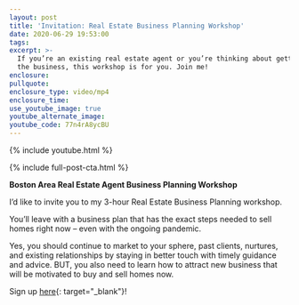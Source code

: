 ```yaml
---
layout: post
title: 'Invitation: Real Estate Business Planning Workshop'
date: 2020-06-29 19:53:00
tags:
excerpt: >-
  If you’re an existing real estate agent or you’re thinking about getting into
  the business, this workshop is for you. Join me!
enclosure:
pullquote:
enclosure_type: video/mp4
enclosure_time:
use_youtube_image: true
youtube_alternate_image:
youtube_code: 77n4rA8ycBU
---
```


{% include youtube.html %}

{% include full-post-cta.html %}

**Boston Area Real Estate Agent Business Planning Workshop**

I’d like to invite you to my 3-hour Real Estate Business Planning workshop.

You’ll leave with a business plan that has the exact steps needed to sell homes right now – even with the ongoing pandemic.

Yes, you should continue to market to your sphere, past clients, nurtures, and existing relationships by staying in better touch with timely guidance and advice. BUT, you also need to learn how to attract new business that will be motivated to buy and sell homes now.

Sign up [here](https://www.eventbrite.com/e/boston-area-real-estate-agent-business-planning-workshop-tickets-102109163256){: target="_blank"}\!